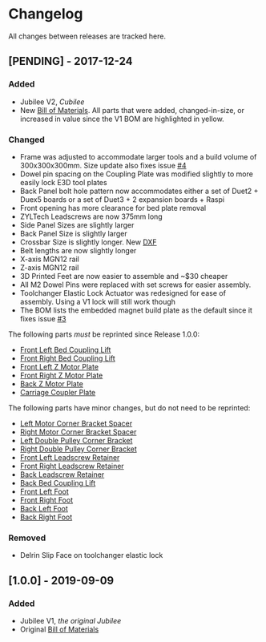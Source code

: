 # Changelog

All changes between releases are tracked here.


## [PENDING] - 2017-12-24

### Added
- Jubilee V2, *Cubilee*
- New [Bill of Materials](https://docs.google.com/spreadsheets/d/1pRzBQxVzL9c4T9b1RrKvSjlSwJJhJ7NcbSV6iJUv0X0/edit?usp=sharing). All parts that were added, changed-in-size, or increased in value since the V1 BOM are highlighted in yellow.

### Changed
- Frame was adjusted to accommodate larger tools and a build volume of 300x300x300mm. Size update also fixes issue [#4](https://github.com/machineagency/jubilee/issues/4)
- Dowel pin spacing on the Coupling Plate was modified slightly to more easily lock E3D tool plates
- Back Panel bolt hole pattern now accommodates either a set of Duet2 + Duex5 boards or a set of Duet3 + 2 expansion boards + Raspi 
- Front opening has more clearance for bed plate removal 
- ZYLTech Leadscrews are now 375mm long
- Side Panel Sizes are slightly larger
- Back Panel Size is slightly larger
- Crossbar Size is slightly longer. New [DXF](https://github.com/machineagency/jubilee/blob/dev/jubilee_2.0/fabrication_exports/machined_parts/crossbar/crossbar_6mm_for_400mm_mgn12_rail.DXF)
- Belt lengths are now slightly longer
- X-axis MGN12 rail
- Z-axis MGN12 rail
- 3D Printed Feet are now easier to assemble and ~$30 cheaper
- All M2 Dowel Pins were replaced with set screws for easier assembly.
- Toolchanger Elastic Lock Actuator was redesigned for ease of assembly. Using a V1 lock will still work though
- The BOM lists the embedded magnet build plate as the default since it fixes issue [#3](https://github.com/machineagency/jubilee/issues/3)

The following parts *must* be reprinted since Release 1.0.0:
- [Front Left Bed Coupling Lift](https://github.com/machineagency/jubilee/blob/dev/jubilee_2.0/fabrication_exports/3d_printed_parts/frame/front_left_bed_coupling_lift.STL)
- [Front Right Bed Coupling Lift](https://github.com/machineagency/jubilee/blob/dev/jubilee_2.0/fabrication_exports/3d_printed_parts/frame/front_right_bed_coupling_lift.STL)
- [Front Left Z Motor Plate](https://github.com/machineagency/jubilee/blob/dev/jubilee_2.0/fabrication_exports/3d_printed_parts/frame/front_left_z_motor_plate.STL)
- [Front Right Z Motor Plate](https://github.com/machineagency/jubilee/blob/dev/jubilee_2.0/fabrication_exports/3d_printed_parts/frame/front_right_z_motor_plate.STL)
- [Back Z Motor Plate](https://github.com/machineagency/jubilee/blob/dev/jubilee_2.0/fabrication_exports/3d_printed_parts/frame/back_z_motor_plate.STL)
- [Carriage Coupler Plate](https://github.com/machineagency/jubilee/blob/dev/jubilee_2.0/fabrication_exports/3d_printed_parts/toolchanger/toolchange_carriage/carriage_coupler_plate.STL)

The following parts have minor changes, but do not need to be reprinted:
- [Left Motor Corner Bracket Spacer](https://github.com/machineagency/jubilee/blob/dev/jubilee_2.0/fabrication_exports/3d_printed_parts/frame/left_motor_corner_bracket_spacer.STL)
- [Right Motor Corner Bracket Spacer](https://github.com/machineagency/jubilee/blob/dev/jubilee_2.0/fabrication_exports/3d_printed_parts/frame/right_motor_corner_bracket_spacer.STL)
- [Left Double Pulley Corner Bracket](https://github.com/machineagency/jubilee/blob/dev/jubilee_2.0/fabrication_exports/3d_printed_parts/frame/left_double_pulley_corner_bracket.STL)
- [Right Double Pulley Corner Bracket](https://github.com/machineagency/jubilee/blob/dev/jubilee_2.0/fabrication_exports/3d_printed_parts/frame/right_double_pulley_corner_bracket.STL)
- [Front Left Leadscrew Retainer](https://github.com/machineagency/jubilee/blob/dev/jubilee_2.0/fabrication_exports/3d_printed_parts/frame/front_left_leadscrew_retainer.STL)
- [Front Right Leadscrew Retainer](https://github.com/machineagency/jubilee/blob/dev/jubilee_2.0/fabrication_exports/3d_printed_parts/frame/front_right_leadscrew_retainer.STL)
- [Back Leadscrew Retainer](https://github.com/machineagency/jubilee/blob/dev/jubilee_2.0/fabrication_exports/3d_printed_parts/frame/back_leadscrew_retainer.STL)
- [Back Bed Coupling Lift](https://github.com/machineagency/jubilee/blob/dev/jubilee_2.0/fabrication_exports/3d_printed_parts/frame/back_bed_coupling_lift.STL)
- [Front Left Foot](https://github.com/machineagency/jubilee/blob/dev/jubilee_2.0/fabrication_exports/3d_printed_parts/frame/front_left_foot.STL)
- [Front Right Foot](https://github.com/machineagency/jubilee/blob/dev/jubilee_2.0/fabrication_exports/3d_printed_parts/frame/front_right_foot.STL)
- [Back Left Foot](https://github.com/machineagency/jubilee/blob/dev/jubilee_2.0/fabrication_exports/3d_printed_parts/frame/back_left_foot.STL)
- [Back Right Foot](https://github.com/machineagency/jubilee/blob/dev/jubilee_2.0/fabrication_exports/3d_printed_parts/frame/back_right_foot.STL)

### Removed
- Delrin Slip Face on toolchanger elastic lock


## [1.0.0] - 2019-09-09

### Added
- Jubilee V1, *the original Jubilee*
- Original [Bill of Materials](https://docs.google.com/spreadsheets/d/1gq5yLxlfPtb3yrGsuXR_ZLhAFGB77CzGvfcWYyYIvT4/edit#gid=0)
